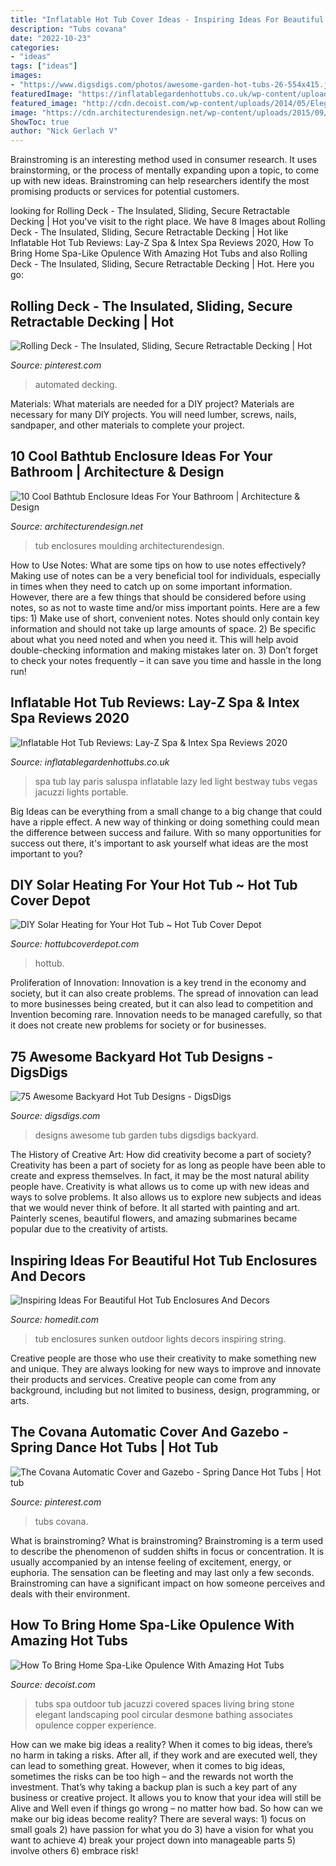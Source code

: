 ```yaml
---
title: "Inflatable Hot Tub Cover Ideas - Inspiring Ideas For Beautiful Hot Tub Enclosures And Decors"
description: "Tubs covana"
date: "2022-10-23"
categories:
- "ideas"
tags: ["ideas"]
images:
- "https://www.digsdigs.com/photos/awesome-garden-hot-tubs-26-554x415.jpg"
featuredImage: "https://inflatablegardenhottubs.co.uk/wp-content/uploads/2015/11/lay-z-spa-paris-hot-tub.jpg"
featured_image: "http://cdn.decoist.com/wp-content/uploads/2014/05/Elegant-and-simple-way-to-bring-home-the-hot-tub.jpg"
image: "https://cdn.architecturendesign.net/wp-content/uploads/2015/09/103.jpg"
ShowToc: true
author: "Nick Gerlach V"
---
```



Brainstroming is an interesting method used in consumer research. It uses brainstorming, or the process of mentally expanding upon a topic, to come up with new ideas. Brainstroming can help researchers identify the most promising products or services for potential customers.

	

		
looking for Rolling Deck - The Insulated, Sliding, Secure Retractable Decking | Hot you've visit to the right place. We have 8 Images about Rolling Deck - The Insulated, Sliding, Secure Retractable Decking | Hot like Inflatable Hot Tub Reviews: Lay-Z Spa &amp; Intex Spa Reviews 2020, How To Bring Home Spa-Like Opulence With Amazing Hot Tubs and also Rolling Deck - The Insulated, Sliding, Secure Retractable Decking | Hot. Here you go:
		
    
## Rolling Deck - The Insulated, Sliding, Secure Retractable Decking | Hot

<img loading=lazy src="https://i.pinimg.com/736x/20/ac/d8/20acd8b574be0d6442ecf8c56fbc7898.jpg" onerror="this.onerror=null;this.src='https://tse1.mm.bing.net/th?id=OIP.aEr_u_F74Jg_mXs0bIb8jwHaE9&amp;pid=15.1';" alt="Rolling Deck - The Insulated, Sliding, Secure Retractable Decking | Hot">

_Source: pinterest.com_

>automated decking. 

	

Materials: What materials are needed for a DIY project?
Materials are necessary for many DIY projects. You will need lumber, screws, nails, sandpaper, and other materials to complete your project.

    
## 10 Cool Bathtub Enclosure Ideas For Your Bathroom | Architecture &amp; Design

<img loading=lazy src="https://cdn.architecturendesign.net/wp-content/uploads/2015/09/103.jpg" onerror="this.onerror=null;this.src='https://tse1.mm.bing.net/th?id=OIP.cJShqUgXqnSMbHF7PCHX7QHaLS&amp;pid=15.1';" alt="10 Cool Bathtub Enclosure Ideas For Your Bathroom | Architecture &amp; Design">

_Source: architecturendesign.net_

>tub enclosures moulding architecturendesign. 

	

How to Use Notes: What are some tips on how to use notes effectively?
Making use of notes can be a very beneficial tool for individuals, especially in times when they need to catch up on some important information. However, there are a few things that should be considered before using notes, so as not to waste time and/or miss important points. Here are a few tips: 1) Make use of short, convenient notes. Notes should only contain key information and should not take up large amounts of space. 2) Be specific about what you need noted and when you need it. This will help avoid double-checking information and making mistakes later on. 3) Don’t forget to check your notes frequently – it can save you time and hassle in the long run!

    
## Inflatable Hot Tub Reviews: Lay-Z Spa &amp; Intex Spa Reviews 2020

<img loading=lazy src="https://inflatablegardenhottubs.co.uk/wp-content/uploads/2015/11/lay-z-spa-paris-hot-tub.jpg" onerror="this.onerror=null;this.src='https://tse4.mm.bing.net/th?id=OIP.J2ALeomxwGTNfzhVhMpv4gHaD-&amp;pid=15.1';" alt="Inflatable Hot Tub Reviews: Lay-Z Spa &amp; Intex Spa Reviews 2020">

_Source: inflatablegardenhottubs.co.uk_

>spa tub lay paris saluspa inflatable lazy led light bestway tubs vegas jacuzzi lights portable. 

	

Big Ideas can be everything from a small change to a big change that could have a ripple effect. A new way of thinking or doing something could mean the difference between success and failure. With so many opportunities for success out there, it's important to ask yourself what ideas are the most important to you?

    
## DIY Solar Heating For Your Hot Tub ~ Hot Tub Cover Depot

<img loading=lazy src="https://www.hottubcoverdepot.com/wp-content/uploads/2013/09/hottub.jpg" onerror="this.onerror=null;this.src='https://tse1.mm.bing.net/th?id=OIP.tvtHKn-Hdb4XQyvUviFbmAHaJ3&amp;pid=15.1';" alt="DIY Solar Heating for Your Hot Tub ~ Hot Tub Cover Depot">

_Source: hottubcoverdepot.com_

>hottub. 

	

Proliferation of Innovation:
Innovation is a key trend in the economy and society, but it can also create problems. The spread of innovation can lead to more businesses being created, but it can also lead to competition and Invention becoming rare. Innovation needs to be managed carefully, so that it does not create new problems for society or for businesses.

    
## 75 Awesome Backyard Hot Tub Designs - DigsDigs

<img loading=lazy src="https://www.digsdigs.com/photos/awesome-garden-hot-tubs-26-554x415.jpg" onerror="this.onerror=null;this.src='https://tse1.mm.bing.net/th?id=OIP.qTmOLsaBDUWBWOfwFCpJSwHaFj&amp;pid=15.1';" alt="75 Awesome Backyard Hot Tub Designs - DigsDigs">

_Source: digsdigs.com_

>designs awesome tub garden tubs digsdigs backyard. 

	

The History of Creative Art: How did creativity become a part of society?
Creativity has been a part of society for as long as people have been able to create and express themselves. In fact, it may be the most natural ability people have. Creativity is what allows us to come up with new ideas and ways to solve problems. It also allows us to explore new subjects and ideas that we would never think of before. It all started with painting and art. Painterly scenes, beautiful flowers, and amazing submarines became popular due to the creativity of artists.

    
## Inspiring Ideas For Beautiful Hot Tub Enclosures And Decors

<img loading=lazy src="https://cdn.homedit.com/wp-content/uploads/2020/06/Outdoor-jacuzi-with-string-lights.jpg" onerror="this.onerror=null;this.src='https://tse2.mm.bing.net/th?id=OIP.xb4nvL5bE0IYZuFrSR-RLwHaEg&amp;pid=15.1';" alt="Inspiring Ideas For Beautiful Hot Tub Enclosures And Decors">

_Source: homedit.com_

>tub enclosures sunken outdoor lights decors inspiring string. 

	

Creative people are those who use their creativity to make something new and unique. They are always looking for new ways to improve and innovate their products and services. Creative people can come from any background, including but not limited to business, design, programming, or arts.

    
## The Covana Automatic Cover And Gazebo - Spring Dance Hot Tubs | Hot Tub

<img loading=lazy src="https://i.pinimg.com/736x/6d/cc/9a/6dcc9af2b37aea56041ddb2c783b7653.jpg" onerror="this.onerror=null;this.src='https://tse3.mm.bing.net/th?id=OIP.BqHQoGee-M4A1kOhBUX2RQHaHa&amp;pid=15.1';" alt="The Covana Automatic Cover and Gazebo - Spring Dance Hot Tubs | Hot tub">

_Source: pinterest.com_

>tubs covana. 

	

What is brainstroming?
What is brainstroming? Brainstroming is a term used to describe the phenomenon of sudden shifts in focus or concentration. It is usually accompanied by an intense feeling of excitement, energy, or euphoria. The sensation can be fleeting and may last only a few seconds. Brainstroming can have a significant impact on how someone perceives and deals with their environment.

    
## How To Bring Home Spa-Like Opulence With Amazing Hot Tubs

<img loading=lazy src="http://cdn.decoist.com/wp-content/uploads/2014/05/Elegant-and-simple-way-to-bring-home-the-hot-tub.jpg" onerror="this.onerror=null;this.src='https://tse2.mm.bing.net/th?id=OIP.035iFrMi_B2mUiJElWBShgHaFO&amp;pid=15.1';" alt="How To Bring Home Spa-Like Opulence With Amazing Hot Tubs">

_Source: decoist.com_

>tubs spa outdoor tub jacuzzi covered spaces living bring stone elegant landscaping pool circular desmone bathing associates opulence copper experience. 

	

How can we make big ideas a reality?
When it comes to big ideas, there’s no harm in taking a risks. After all, if they work and are executed well, they can lead to something great. However, when it comes to big ideas, sometimes the risks can be too high – and the rewards not worth the investment. That’s why taking a backup plan is such a key part of any business or creative project. It allows you to know that your idea will still be Alive and Well even if things go wrong – no matter how bad. So how can we make our big ideas become reality?
There are several ways: 1) focus on small goals 2) have passion for what you do 3) have a vision for what you want to achieve 4) break your project down into manageable parts 5) involve others 6) embrace risk!

